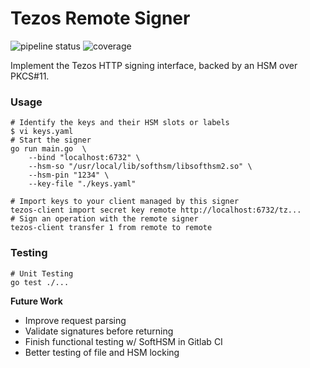 Tezos Remote Signer
===================

![pipeline status](https://gitlab.com/polychain/tezos-remote-signer/badges/master/pipeline.svg) ![coverage](https://gitlab.com/polychain/tezos-remote-signer/badges/master/coverage.svg)

Implement the Tezos HTTP signing interface, backed by an HSM over PKCS#11.

### Usage

```shell 
# Identify the keys and their HSM slots or labels
$ vi keys.yaml
# Start the signer
go run main.go  \
    --bind "localhost:6732" \
    --hsm-so "/usr/local/lib/softhsm/libsofthsm2.so" \
    --hsm-pin "1234" \
    --key-file "./keys.yaml"

# Import keys to your client managed by this signer
tezos-client import secret key remote http://localhost:6732/tz...
# Sign an operation with the remote signer
tezos-client transfer 1 from remote to remote
```

### Testing

```shell
# Unit Testing
go test ./...
```

**Future Work**

* Improve request parsing
* Validate signatures before returning
* Finish functional testing w/ SoftHSM in Gitlab CI
* Better testing of file and HSM locking